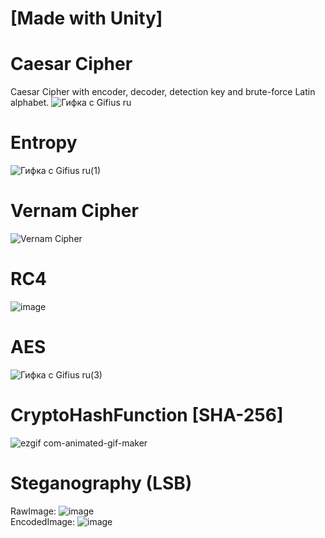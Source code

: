 # [Made with Unity]
# Caesar Cipher
 Caesar Cipher with encoder, decoder, detection key and brute-force Latin alphabet.
![Гифка с Gifius ru](https://github.com/pysijuice/Caesar-Cipher/assets/73884491/7ba0b861-06b6-4023-a603-89d4c9b31573)

# Entropy
![Гифка с Gifius ru(1)](https://github.com/pysijuice/Crypto/assets/73884491/8a4a5b28-acc3-43e5-a86a-c51215abedc8)

# Vernam Cipher
![Vernam Cipher](https://github.com/pysijuice/Crypto/assets/73884491/939a012a-92b4-4621-aa99-6c5e1b72492d)

# RC4
![image](https://github.com/pysijuice/Crypto/assets/73884491/c45de426-c8bd-4a7b-b828-2d77514f4b6a)

# AES
![Гифка с Gifius ru(3)](https://github.com/pysijuice/Crypto/assets/73884491/ef5aa9c7-b53e-4a6e-a7ee-9f6b401ddae8)

# CryptoHashFunction [SHA-256]
![ezgif com-animated-gif-maker](https://github.com/pysijuice/Crypto/assets/73884491/8224448f-b727-43df-80e3-51f2b3895855)

# Steganography (LSB)
RawImage: ![image](https://github.com/pysijuice/Crypto/assets/73884491/d7ca7dca-6f1f-4476-b0a6-227a33a5b53c)
<br/> 
EncodedImage: ![image](https://github.com/pysijuice/Crypto/assets/73884491/4f2b489f-b57c-4191-9661-5a9f7051bef6)


